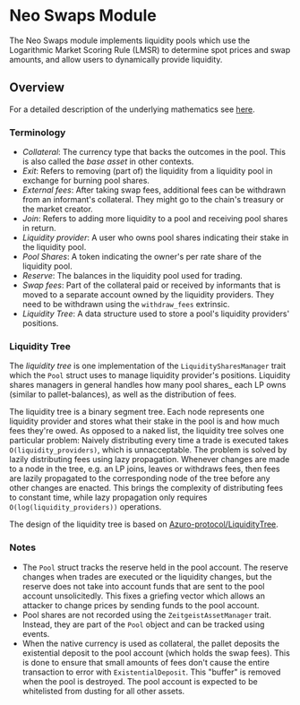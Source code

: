 # Neo Swaps Module

The Neo Swaps module implements liquidity pools which use the Logarithmic Market
Scoring Rule (LMSR) to determine spot prices and swap amounts, and allow users
to dynamically provide liquidity.

## Overview

For a detailed description of the underlying mathematics see [here][docslink].

### Terminology

- _Collateral_: The currency type that backs the outcomes in the pool. This is
  also called the _base asset_ in other contexts.
- _Exit_: Refers to removing (part of) the liquidity from a liquidity pool in
  exchange for burning pool shares.
- _External fees_: After taking swap fees, additional fees can be withdrawn from
  an informant's collateral. They might go to the chain's treasury or the market
  creator.
- _Join_: Refers to adding more liquidity to a pool and receiving pool shares in
  return.
- _Liquidity provider_: A user who owns pool shares indicating their stake in
  the liquidity pool.
- _Pool Shares_: A token indicating the owner's per rate share of the liquidity
  pool.
- _Reserve_: The balances in the liquidity pool used for trading.
- _Swap fees_: Part of the collateral paid or received by informants that is
  moved to a separate account owned by the liquidity providers. They need to be
  withdrawn using the `withdraw_fees` extrinsic.
- _Liquidity Tree_: A data structure used to store a pool's liquidity providers'
  positions.

### Liquidity Tree

The _liquidity tree_ is one implementation of the `LiquiditySharesManager` trait
which the `Pool` struct uses to manage liquidity provider's positions. Liquidity
shares managers in general handles how many pool shares\_ each LP owns (similar
to pallet-balances), as well as the distribution of fees.

The liquidity tree is a binary segment tree. Each node represents one liquidity
provider and stores what their stake in the pool is and how much fees they're
owed. As opposed to a naked list, the liquidity tree solves one particular
problem: Naively distributing every time a trade is executed takes
`O(liquidity_providers)`, which is unnacceptable. The problem is solved by
lazily distributing fees using lazy propagation. Whenever changes are made to a
node in the tree, e.g. an LP joins, leaves or withdraws fees, then fees are
lazily propagated to the corresponding node of the tree before any other changes
are enacted. This brings the complexity of distributing fees to constant time,
while lazy propagation only requires `O(log(liquidity_providers))` operations.

The design of the liquidity tree is based on
[Azuro-protocol/LiquidityTree](https://github.com/Azuro-protocol/LiquidityTree).

### Notes

- The `Pool` struct tracks the reserve held in the pool account. The reserve
  changes when trades are executed or the liquidity changes, but the reserve
  does not take into account funds that are sent to the pool account
  unsolicitedly. This fixes a griefing vector which allows an attacker to change
  prices by sending funds to the pool account.
- Pool shares are not recorded using the `ZeitgeistAssetManager` trait. Instead,
  they are part of the `Pool` object and can be tracked using events.
- When the native currency is used as collateral, the pallet deposits the
  existential deposit to the pool account (which holds the swap fees). This is
  done to ensure that small amounts of fees don't cause the entire transaction
  to error with `ExistentialDeposit`. This "buffer" is removed when the pool is
  destroyed. The pool account is expected to be whitelisted from dusting for all
  other assets.

[docslink]: ./docs/docs.pdf

